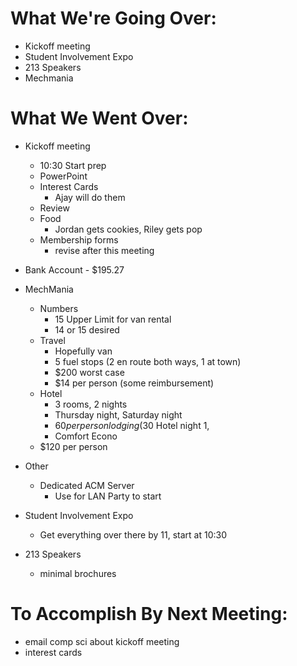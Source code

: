 # What We're Going Over:
- Kickoff meeting
- Student Involvement Expo
- 213 Speakers
- Mechmania  

# What We Went Over:  

- Kickoff meeting
    - 10:30 Start prep
    - PowerPoint
    - Interest Cards
        - Ajay will do them
    - Review
    - Food
        - Jordan gets cookies, Riley gets pop
    - Membership forms
        - revise after this meeting

- Bank Account - $195.27  

- MechMania
    - Numbers
        - 15 Upper Limit for van rental
        - 14 or 15 desired
    - Travel
        - Hopefully van
        - 5 fuel stops (2 en route both ways, 1 at town)
        - $200 worst case
        - $14 per person (some reimbursement)
    - Hotel
        - 3 rooms, 2 nights
        - Thursday night, Saturday night
        - $60 per person lodging ($30 Hotel night 1, 
        - Comfort Econo
    - $120 per person    

- Other
    - Dedicated ACM Server
        - Use for LAN Party to start  

- Student Involvement Expo
    -  Get everything over there by 11, start at 10:30

- 213 Speakers
    - minimal brochures

# To Accomplish By Next Meeting:  
- email comp sci about kickoff meeting
- interest cards